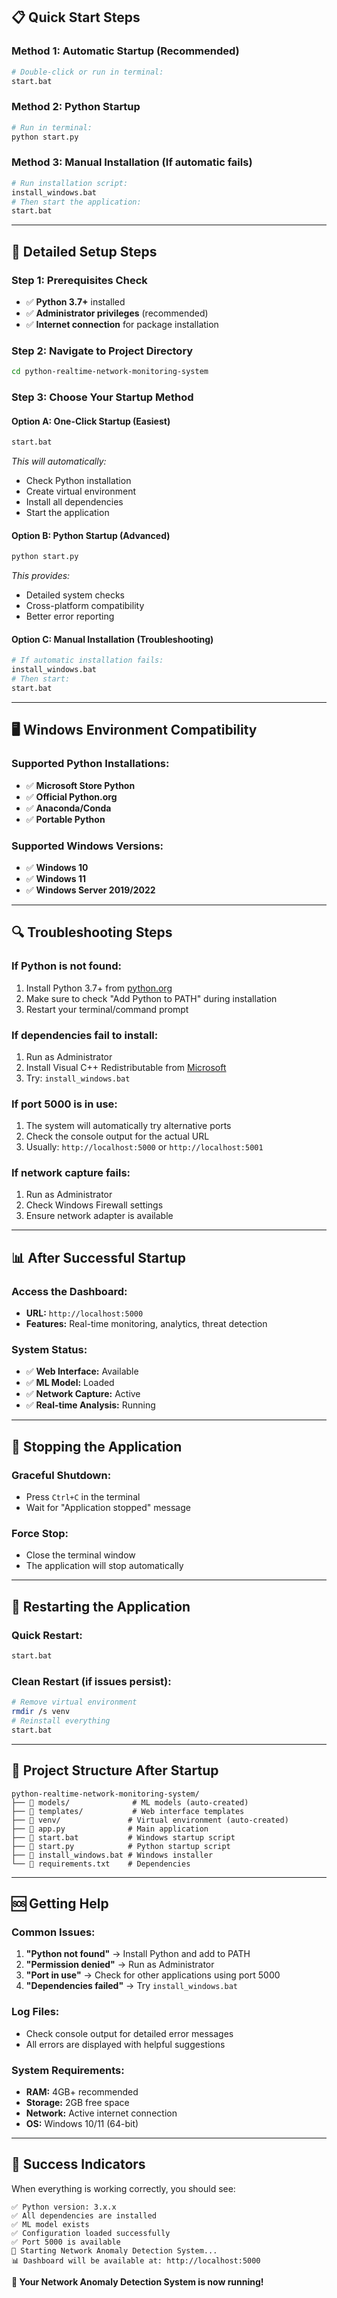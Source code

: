 ## 📋 Quick Start Steps

### **Method 1: Automatic Startup (Recommended)**
```bash
# Double-click or run in terminal:
start.bat
```

### **Method 2: Python Startup**
```bash
# Run in terminal:
python start.py
```

### **Method 3: Manual Installation (If automatic fails)**
```bash
# Run installation script:
install_windows.bat
# Then start the application:
start.bat
```

---

## 🔧 Detailed Setup Steps

### **Step 1: Prerequisites Check**
- ✅ **Python 3.7+** installed
- ✅ **Administrator privileges** (recommended)
- ✅ **Internet connection** for package installation

### **Step 2: Navigate to Project Directory**
```bash
cd python-realtime-network-monitoring-system
```

### **Step 3: Choose Your Startup Method**

#### **Option A: One-Click Startup (Easiest)**
```bash
start.bat
```
*This will automatically:*
- Check Python installation
- Create virtual environment
- Install all dependencies
- Start the application

#### **Option B: Python Startup (Advanced)**
```bash
python start.py
```
*This provides:*
- Detailed system checks
- Cross-platform compatibility
- Better error reporting

#### **Option C: Manual Installation (Troubleshooting)**
```bash
# If automatic installation fails:
install_windows.bat
# Then start:
start.bat
```

---

## 🖥️ Windows Environment Compatibility

### **Supported Python Installations:**
- ✅ **Microsoft Store Python**
- ✅ **Official Python.org**
- ✅ **Anaconda/Conda**
- ✅ **Portable Python**

### **Supported Windows Versions:**
- ✅ **Windows 10**
- ✅ **Windows 11**
- ✅ **Windows Server 2019/2022**

---

## 🔍 Troubleshooting Steps

### **If Python is not found:**
1. Install Python 3.7+ from [python.org](https://python.org)
2. Make sure to check "Add Python to PATH" during installation
3. Restart your terminal/command prompt

### **If dependencies fail to install:**
1. Run as Administrator
2. Install Visual C++ Redistributable from [Microsoft](https://aka.ms/vs/17/release/vc_redist.x64.exe)
3. Try: `install_windows.bat`

### **If port 5000 is in use:**
1. The system will automatically try alternative ports
2. Check the console output for the actual URL
3. Usually: `http://localhost:5000` or `http://localhost:5001`

### **If network capture fails:**
1. Run as Administrator
2. Check Windows Firewall settings
3. Ensure network adapter is available

---

## 📊 After Successful Startup

### **Access the Dashboard:**
- **URL:** `http://localhost:5000`
- **Features:** Real-time monitoring, analytics, threat detection

### **System Status:**
- ✅ **Web Interface:** Available
- ✅ **ML Model:** Loaded
- ✅ **Network Capture:** Active
- ✅ **Real-time Analysis:** Running

---

## 🛑 Stopping the Application

### **Graceful Shutdown:**
- Press `Ctrl+C` in the terminal
- Wait for "Application stopped" message

### **Force Stop:**
- Close the terminal window
- The application will stop automatically

---

## 🔄 Restarting the Application

### **Quick Restart:**
```bash
start.bat
```

### **Clean Restart (if issues persist):**
```bash
# Remove virtual environment
rmdir /s venv
# Reinstall everything
start.bat
```

---

## 📁 Project Structure After Startup

```
python-realtime-network-monitoring-system/
├── 📁 models/              # ML models (auto-created)
├── 📁 templates/           # Web interface templates
├── 📁 venv/               # Virtual environment (auto-created)
├── 📄 app.py              # Main application
├── 📄 start.bat           # Windows startup script
├── 📄 start.py            # Python startup script
├── 📄 install_windows.bat # Windows installer
└── 📄 requirements.txt    # Dependencies
```

---

## 🆘 Getting Help

### **Common Issues:**
1. **"Python not found"** → Install Python and add to PATH
2. **"Permission denied"** → Run as Administrator
3. **"Port in use"** → Check for other applications using port 5000
4. **"Dependencies failed"** → Try `install_windows.bat`

### **Log Files:**
- Check console output for detailed error messages
- All errors are displayed with helpful suggestions

### **System Requirements:**
- **RAM:** 4GB+ recommended
- **Storage:** 2GB free space
- **Network:** Active internet connection
- **OS:** Windows 10/11 (64-bit)

---

## 🎯 Success Indicators

When everything is working correctly, you should see:
```
✅ Python version: 3.x.x
✅ All dependencies are installed
✅ ML model exists
✅ Configuration loaded successfully
✅ Port 5000 is available
🚀 Starting Network Anomaly Detection System...
📊 Dashboard will be available at: http://localhost:5000
```

**🎉 Your Network Anomaly Detection System is now running!**

